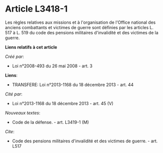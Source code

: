 # Article L3418-1

Les règles relatives aux missions et à l'organisation de l'Office national des anciens combattants et victimes de guerre sont
définies par les articles L. 517 à L. 519 du code des pensions militaires d'invalidité et des victimes de la guerre.

**Liens relatifs à cet article**

_Créé par_:

  - Loi n°2008-493 du 26 mai 2008 - art. 3

**Liens**:

  - TRANSFERE: Loi n°2013-1168 du 18 décembre 2013 - art. 44

_Cité par_:

  - Loi n°2013-1168 du 18 décembre 2013 - art. 45 (V)

_Nouveaux textes_:

  - Code de la défense. - art. L3419-1 (M)

_Cite_:

  - Code des pensions militaires d'invalidité et des victimes de guerre. - art. L517
